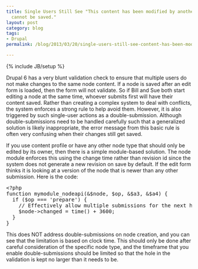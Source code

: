 ```yaml
---
title: Single Users Still See "This content has been modified by another user, changes
  cannot be saved."
layout: post
category: blog
tags:
- Drupal
permalink: /blog/2013/03/20/single-users-still-see-content-has-been-modified-another-user-changes-cannot-be

---
```

{% include JB/setup %}
<div id="node-260" class="node node-blog node-promoted">
  <div class="content clearfix">
    <div class="field field-name-body field-type-text-with-summary field-label-hidden"><div class="field-items"><div class="field-item even"><p>Drupal 6 has a very blunt validation check to ensure that multiple users do not make changes to the same node content. If a node is saved after an edit form is loaded, then the form will not validate. So if Bill and Sue both start editing a node at the same time, whoever submits first will have their content saved. Rather than creating a complex system to deal with conflicts, the system enforces a strong rule to help avoid them. However, it is also triggered by such single-user actions as a double-submission. Although double-submissions need to be handled carefully such that a generalized solution is likely inappropriate, the error message from this basic rule is often very confusing when their changes still get saved.</p>
<!--break-->
<p>If you use content profile or have any other node type that should only be edited by its owner, then there is a simple module-based solution. The node module enforces this using the change time rather than revision id since the system does not generate a new revision on save by default. If the edit form thinks it is looking at a version of the node that is newer than any other submission. Here is the code:</p>
<pre class="brush:php">
&lt;?php
function mymodule_nodeapi(&amp;$node, $op, &amp;$a3, &amp;$a4) {
  if ($op === 'prepare') {
    // Effectively allow multiple submissions for the next hour for this user on this node.
    $node-&gt;changed = time() + 3600;
  }
}</pre>
<p>This does NOT address double-submissions on node creation, and you can see that the limitation is based on clock time. This should only be done after careful consideration of the specific node type, and the timeframe that you enable double-submissions should be limited so that the hole in the validation is kept no larger than it needs to be.</p>
</div></div></div>  </div>
</div>
